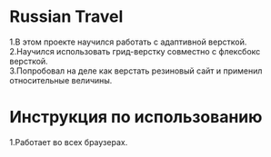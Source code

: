 # Russian Travel
1.В этом проекте научился работать с адаптивной версткой.  
2.Научился использовать грид-верстку совместно с флексбокс версткой.  
3.Попробовал на деле как верстать резиновый сайт и применил относительные величины.  

# Инструкция по использованию
1.Работает во всех браузерах.

